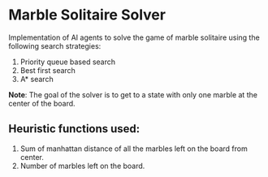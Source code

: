 # Marble Solitaire Solver

Implementation of AI agents to solve the game of marble solitaire using the following search strategies:
1. Priority queue based search
2. Best first search
3. A* search

**Note**: The goal of the solver is to get to a state with only one marble at the center of the board.

## Heuristic functions used:
1. Sum of manhattan distance of all the marbles left on the board from center.
2. Number of marbles left on the board.
